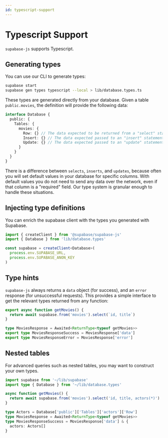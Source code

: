 ```yaml
---
id: typescript-support
---
```


# Typescript Support

`supabase-js` supports Typescript.

## Generating types

You can use our CLI to generate types:

```bash
supabase start
supabase gen types typescript --local > lib/database.types.ts
```

These types are generated directly from your database. Given a table `public.movies`, the definition will provide the following data:

```ts
interface Database {
  public: {
    Tables: {
      movies: {
        Row: {} // The data expected to be returned from a "select" statement.
        Insert: {} // The data expected passed to an "insert" statement.
        Update: {} // The data expected passed to an "update" statement.
      }
    }
  }
}
```

There is a difference between `selects`, `inserts`, and `updates`, because often you will set default values in your database for specific columns.
With default values you do not need to send any data over the network, even if that column is a "required" field. Our type system is granular
enough to handle these situations.

## Injecting type definitions

You can enrich the supabase client with the types you generated with Supabase.

```ts
import { createClient } from '@supabase/supabase-js'
import { Database } from 'lib/database.types'

const supabase = createClient<Database>(
  process.env.SUPABASE_URL,
  process.env.SUPABASE_ANON_KEY
)
```

## Type hints

`supabase-js` always returns a `data` object (for success), and an `error` response (for unsuccessful requests).
This provides a simple interface to get the relevant types returned from any function:

```ts
export async function getMovies() {
  return await supabase.from('movies').select(`id, title`)
}

type MoviesResponse = Awaited<ReturnType<typeof getMovies>>
export type MoviesResponseSuccess = MoviesResponse['data']
export type MoviesResponseError = MoviesResponse['error']
```

## Nested tables

For advanced queries such as nested tables, you may want to construct your own types.

```ts
import supabase from '~/lib/supabase'
import type { Database } from '~/lib/database.types'

async function getMovies() {
  return await supabase.from('movies').select('id, title, actors(*)')
}

type Actors = Database['public']['Tables']['actors']['Row']
type MoviesResponse = Awaited<ReturnType<typeof getMovies>>
type MoviesResponseSuccess = MoviesResponse['data'] & {
  actors: Actors[]
}
```
